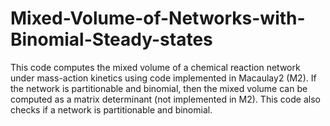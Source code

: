 # Mixed-Volume-of-Networks-with-Binomial-Steady-states
This code computes the mixed volume of a chemical reaction network under mass-action kinetics using code implemented in Macaulay2 (M2). If the network is partitionable and binomial, then the mixed volume can be computed as a matrix determinant (not implemented in M2). This code also checks if a network is partitionable and binomial.
